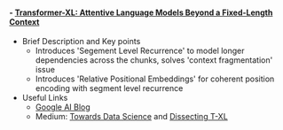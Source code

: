 
#### - [Transformer-XL: Attentive Language Models Beyond a Fixed-Length Context](https://arxiv.org/abs/1901.02860)
- Brief Description and Key points
  + Introduces 'Segement Level Recurrence' to model longer dependencies across the chunks, solves 'context fragmentation' issue
  + Introduces 'Relative Positional Embeddings' for coherent position encoding with segment level recurrence
- Useful Links
  + [Google AI Blog](https://ai.googleblog.com/2019/01/transformer-xl-unleashing-potential-of.html)
  + Medium: [Towards Data Science](https://towardsdatascience.com/transformer-xl-explained-combining-transformers-and-rnns-into-a-state-of-the-art-language-model-c0cfe9e5a924) and [Dissecting T-XL](https://medium.com/@mromerocalvo/dissecting-transformer-xl-90963e274bd7)
